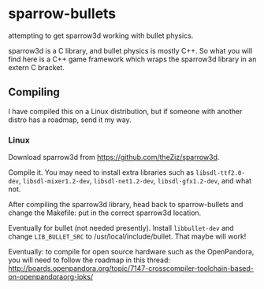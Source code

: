 sparrow-bullets
===============

attempting to get sparrow3d working with bullet physics.

sparrow3d is a C library, and bullet physics is mostly C++.  So
what you will find here is a C++ game framework which wraps
the sparrow3d library in an extern C bracket.


Compiling
---------

I have compiled this on a Linux distribution, but if someone
with another distro has a roadmap, send it my way.


### Linux

Download sparrow3d from https://github.com/theZiz/sparrow3d.

Compile it.  You may need to install extra libraries such as
`libsdl-ttf2.0-dev`, `libsdl-mixer1.2-dev`, `libsdl-net1.2-dev`,
`libsdl-gfx1.2-dev`, and what not.

After compiling the sparrow3d library, head back to sparrow-bullets
and change the Makefile:  put in the correct sparrow3d location. 


Eventually for bullet (not needed presently).  Install `libbullet-dev`
and change `LIB_BULLET_SRC` to /usr/local/include/bullet.  That
maybe will work!  


Eventually:  to compile for open source hardware such as the OpenPandora,
you will need to follow the roadmap in this thread:
http://boards.openpandora.org/topic/7147-crosscompiler-toolchain-based-on-openpandoraorg-ipks/

